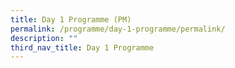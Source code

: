 ```yaml
---
title: Day 1 Programme (PM)
permalink: /programme/day-1-programme/permalink/
description: ""
third_nav_title: Day 1 Programme
---
```

